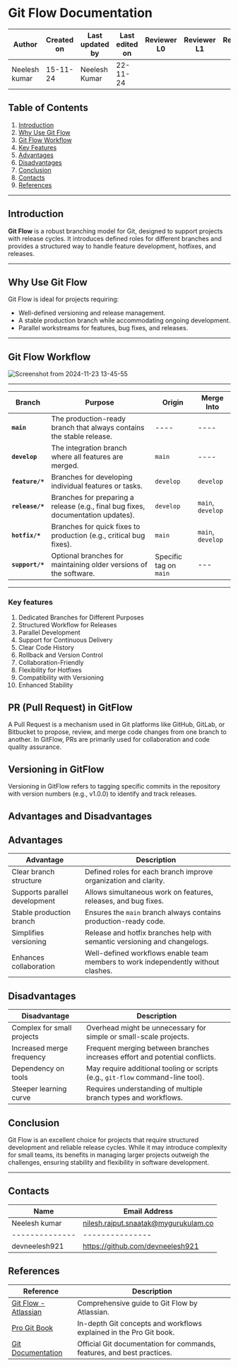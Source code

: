 # Git Flow Documentation

| **Author** | **Created on** | **Last updated by** | **Last edited on** | **Reviewer L0** |**Reviewer L1** |**Reviewer L2** |
|------------|----------------|----------------------|---------------------|---------------|---------------|---------------|
| Neelesh kumar      | 15-11-24      | Neelesh  Kumar             | 22-11-24           |  | | |

## Table of Contents
1. [Introduction](#introduction)
2. [Why Use Git Flow](#why-use-git-flow)
3. [Git Flow Workflow](#git-flow-workflow)
4. [Key Features](#Key-features)
5. [Advantages](#advantages)
6. [Disadvantages](#disadvantages)
7. [Conclusion](#conclusion)
8. [Contacts](#contacts)
9. [References](#references)
---

## Introduction
**Git Flow** is a robust branching model for Git, designed to support projects with release cycles. It introduces defined roles for different branches and provides a structured way to handle feature development, hotfixes, and releases.

---

## Why Use Git Flow
Git Flow is ideal for projects requiring:
- Well-defined versioning and release management.
- A stable production branch while accommodating ongoing development.
- Parallel workstreams for features, bug fixes, and releases.

---

## Git Flow Workflow

![Screenshot from 2024-11-23 13-45-55](https://github.com/user-attachments/assets/7ae85a0b-5602-45de-8e33-4f4f80de405a)

---

| **Branch**       | **Purpose**                                                                                  | **Origin**         | **Merge Into**         |
|-------------------|----------------------------------------------------------------------------------------------|--------------------|------------------------|
| **`main`**       | The production-ready branch that always contains the stable release.                        | ----                | ----                    |
| **`develop`**    | The integration branch where all features are merged.                                        | `main`             | ----                 |
| **`feature/*`**  | Branches for developing individual features or tasks.                                        | `develop`          | `develop`              |
| **`release/*`**  | Branches for preparing a release (e.g., final bug fixes, documentation updates).             | `develop`          | `main`, `develop`      |
| **`hotfix/*`**   | Branches for quick fixes to production (e.g., critical bug fixes).                           | `main`             | `main`, `develop`      |
| **`support/*`**  | Optional branches for maintaining older versions of the software.                            | Specific tag on `main` | ---                |

---

### Key features 
1. Dedicated Branches for Different Purposes
2. Structured Workflow for Releases   
3. Parallel Development
4. Support for Continuous Delivery
5. Clear Code History
6. Rollback and Version Control
7. Collaboration-Friendly
8. Flexibility for Hotfixes
9. Compatibility with Versioning
10. Enhanced Stability    




## PR (Pull Request) in GitFlow

A Pull Request is a mechanism used in Git platforms like GitHub, GitLab, or Bitbucket to propose, review, and merge code changes from one branch to another. In GitFlow, PRs are primarily used for collaboration and code quality assurance.

 ## Versioning in GitFlow

Versioning in GitFlow refers to tagging specific commits in the repository with version numbers (e.g., v1.0.0) to identify and track releases.

## Advantages and Disadvantages

## Advantages
| **Advantage**                         | **Description**                                                                  |
|---------------------------------------|----------------------------------------------------------------------------------|
| Clear branch structure                | Defined roles for each branch improve organization and clarity.                  |
| Supports parallel development         | Allows simultaneous work on features, releases, and bug fixes.                  |
| Stable production branch              | Ensures the `main` branch always contains production-ready code.                 |
| Simplifies versioning                 | Release and hotfix branches help with semantic versioning and changelogs.       |
| Enhances collaboration                | Well-defined workflows enable team members to work independently without clashes.|

## Disadvantages
| **Disadvantage**                      | **Description**                                                                  |
|---------------------------------------|----------------------------------------------------------------------------------|
| Complex for small projects            | Overhead might be unnecessary for simple or small-scale projects.                |
| Increased merge frequency             | Frequent merging between branches increases effort and potential conflicts.      |
| Dependency on tools                   | May require additional tooling or scripts (e.g., `git-flow` command-line tool).  |
| Steeper learning curve                | Requires understanding of multiple branch types and workflows.                   |


## Conclusion
Git Flow is an excellent choice for projects that require structured development and reliable release cycles. While it may introduce complexity for small teams, its benefits in managing larger projects outweigh the challenges, ensuring stability and flexibility in software development.

---

## Contacts

| Name| Email Address      |
|-----|--------------------------|
| Neelesh kumar | nilesh.rajput.snaatak@mygurukulam.co || GitHub | URL |
|--------------|---------------|
|  devneelesh921  |  https://github.com/devneelesh921  |

## References
| **Reference**                                    | **Description**                                                                  |
|--------------------------------------------------|----------------------------------------------------------------------------------|
| [Git Flow - Atlassian](https://www.atlassian.com/git/tutorials/comparing-workflows/gitflow-workflow) | Comprehensive guide to Git Flow by Atlassian.                                   |
| [Pro Git Book](https://git-scm.com/book/en/v2)   | In-depth Git concepts and workflows explained in the Pro Git book.              |
| [Git Documentation](https://git-scm.com/doc)    | Official Git documentation for commands, features, and best practices.          |
